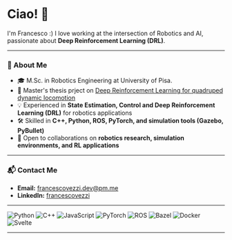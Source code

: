 # Ciao! 👋

I'm Francesco :) I love working at the intersection of Robotics and AI, passionate about **Deep Reinforcement Learning (DRL)**.

---

### 🔧 About Me  
- 🎓 M.Sc. in Robotics Engineering at University of Pisa.
- 🤖 Master's thesis prject on [Deep Reinforcement Learning for quadruped dynamic locomotion](https://github.com/francescovezzi/quadruped-springs)
- 💡 Experienced in **State Estimation, Control and Deep Reinforcement Learning (DRL)** for robotics applications  
- 🛠️ Skilled in **C++, Python, ROS, PyTorch, and simulation tools (Gazebo, PyBullet)**  
- 🤝 Open to collaborations on **robotics research, simulation environments, and RL applications**  

---

### 📬 Contact Me  

- **Email:** [francescovezzi.dev@pm.me](mailto:francescovezzi.dev@pm.me)  
- **LinkedIn:** [francescovezzi](www.linkedin.com/in/francesco-vezzi-3475141b3)

---

![Python](https://img.shields.io/badge/Python-3776AB?style=for-the-badge&logo=python&logoColor=white)  ![C++](https://img.shields.io/badge/C++-00599C?style=for-the-badge&logo=cplusplus&logoColor=white)  ![JavaScript](https://img.shields.io/badge/JavaScript-F7DF1E?style=for-the-badge&logo=javascript&logoColor=black)
![PyTorch](https://img.shields.io/badge/PyTorch-EE4C2C?style=for-the-badge&logo=pytorch&logoColor=white)   ![ROS](https://img.shields.io/badge/ROS-22314E?style=for-the-badge&logo=ros&logoColor=white)   ![Bazel](https://img.shields.io/badge/Bazel-FDB915?style=for-the-badge&logo=bazel&logoColor=black)   ![Docker](https://img.shields.io/badge/Docker-2496ED?style=for-the-badge&logo=docker&logoColor=white)  ![Svelte](https://img.shields.io/badge/Svelte-FF3E00?style=for-the-badge&logo=svelte&logoColor=white)


---
